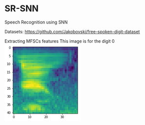 # SR-SNN
Speech Recognition using SNN

Datasets: https://github.com/Jakobovski/free-spoken-digit-dataset

Extracting MFSCs features 
This image is for the digit 0
![Screenshot](0.png)

